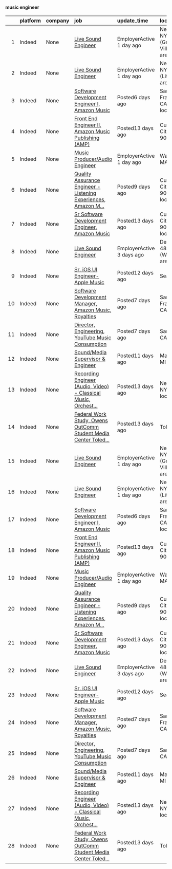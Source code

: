 

#### music engineer <a name="musicengineer" />
|    | platform   | company   | job                                                                                                                                                                                                                                                                                                                                                                                                                                                                                                                                                                                                                                                                                                        | update_time               | location                                    |
|---:|:-----------|:----------|:-----------------------------------------------------------------------------------------------------------------------------------------------------------------------------------------------------------------------------------------------------------------------------------------------------------------------------------------------------------------------------------------------------------------------------------------------------------------------------------------------------------------------------------------------------------------------------------------------------------------------------------------------------------------------------------------------------------|:--------------------------|:--------------------------------------------|
|  1 | Indeed     | None      | [Live Sound Engineer](https://www.indeed.com/company/Live-Sound-Entertainment/jobs/Live-Sound-Engineer-36b71d673e428a61?fccid=d6d48dfe97bdc2ab&vjs=3)                                                                                                                                                                                                                                                                                                                                                                                                                                                                                                                                                      | EmployerActive 1 day ago  | New York, NY 10012 (Greenwich Village area) |
|  2 | Indeed     | None      | [Live Sound Engineer](https://www.indeed.com/company/Live-Sound-Entertainment/jobs/Live-Sound-Engineer-7be136ede867ddb5?fccid=b1f01580fbececf1&vjs=3)                                                                                                                                                                                                                                                                                                                                                                                                                                                                                                                                                      | EmployerActive 1 day ago  | New York, NY 10012 (Little Italy area)      |
|  3 | Indeed     | None      | [Software Development Engineer I, Amazon Music](https://www.indeed.com/rc/clk?jk=b9ef86bda15f7bc0&fccid=fe2d21eef233e94a&vjs=3)                                                                                                                                                                                                                                                                                                                                                                                                                                                                                                                                                                            | Posted6 days ago          | San Francisco, CA+8 locations               |
|  4 | Indeed     | None      | [Front End Engineer II, Amazon Music Publishing (AMP)](https://www.indeed.com/rc/clk?jk=5dd9b66663c03c4b&fccid=fe2d21eef233e94a&vjs=3)                                                                                                                                                                                                                                                                                                                                                                                                                                                                                                                                                                     | Posted13 days ago         | Culver City, CA 90230                       |
|  5 | Indeed     | None      | [Music Producer/Audio Engineer](https://www.indeed.com/company/Plaid-Dog-Recording/jobs/Music-Producer-Audio-Engineer-26b8450c78dc51a6?fccid=cdd07e591e90c249&vjs=3)                                                                                                                                                                                                                                                                                                                                                                                                                                                                                                                                       | EmployerActive 1 day ago  | Waltham, MA 02451                           |
|  6 | Indeed     | None      | [Quality Assurance Engineer - Listening Experiences, Amazon M...](https://www.indeed.com/rc/clk?jk=164eeb5771cf5934&fccid=fe2d21eef233e94a&vjs=3)                                                                                                                                                                                                                                                                                                                                                                                                                                                                                                                                                          | Posted9 days ago          | Culver City, CA 90230+1 location            |
|  7 | Indeed     | None      | [Sr Software Development Engineer, Amazon Music](https://www.indeed.com/rc/clk?jk=6c19442571699870&fccid=fe2d21eef233e94a&vjs=3)                                                                                                                                                                                                                                                                                                                                                                                                                                                                                                                                                                           | Posted13 days ago         | Culver City, CA 90230+3 locations           |
|  8 | Indeed     | None      | [Live Sound Engineer](https://www.indeed.com/company/H2-Business-Consultants/jobs/Live-Sound-Engineer-629a56c3316c3c9b?fccid=e61335b722ac7666&vjs=3)                                                                                                                                                                                                                                                                                                                                                                                                                                                                                                                                                       | EmployerActive 3 days ago | Detroit, MI 48235 (Winship area)            |
|  9 | Indeed     | None      | [Sr. iOS UI Engineer-Apple Music](https://www.indeed.com/rc/clk?jk=7051cd22acba32c0&fccid=c1099851e9794854&vjs=3)                                                                                                                                                                                                                                                                                                                                                                                                                                                                                                                                                                                          | Posted12 days ago         | Seattle, WA                                 |
| 10 | Indeed     | None      | [Software Development Manager, Amazon Music, Royalties](https://www.indeed.com/rc/clk?jk=08b67b8ae3dda465&fccid=fe2d21eef233e94a&vjs=3)                                                                                                                                                                                                                                                                                                                                                                                                                                                                                                                                                                    | Posted7 days ago          | San Francisco, CA                           |
| 11 | Indeed     | None      | [Director, Engineering, YouTube Music Consumption](https://www.indeed.com/rc/clk?jk=8ba5dc996cdd26fd&fccid=a9021c35fcef6968&vjs=3)                                                                                                                                                                                                                                                                                                                                                                                                                                                                                                                                                                         | Posted7 days ago          | San Bruno, CA                               |
| 12 | Indeed     | None      | [Sound/Media Supervisor & Engineer](https://www.indeed.com/rc/clk?jk=9741871ae113bcad&fccid=64146fbe2cecd54e&vjs=3)                                                                                                                                                                                                                                                                                                                                                                                                                                                                                                                                                                                        | Posted11 days ago         | Marquette, MI 49855                         |
| 13 | Indeed     | None      | [Recording Engineer (Audio, Video) - Classical Music, Orchest...](https://www.indeed.com/pagead/clk?mo=r&ad=-6NYlbfkN0DzywIdCWCorGcu_ffzvT5FLNRTAScWRGdqPK6pYVXCev85XvmJmYt2cRHoRPbmPyz3EcBJa8Buos4Wk3i7LyAy6bC1MYR7m6RY0OZlMNWzoIzGEkG4XMcrvRzs-imIF_qR82klc_XHI4MY3504ylU_Om954w_r59KdkU88e0pGE_sPXNM0Nx9na2fJjJHatFtSaCuR0w0WR_RKo9HfXy3FJg2bP5LSvmhoT_tvy_OnEcRTdCOvlDgLoyGsX0DxGwwAoTdvoz7XplgdDb3W0VFcL7YVLQp6pi-7_HamY3FjOdIzEZqomNW7J0Pl1lk-A69QW837PZ-ls0tn1lfg8xnRfsf2hEIJSK1vj8MJIAw-xsLeGxjOYOTIaLKZ9eLLgSsbzAcLSpG3hqMl4q5Ye1JzjFKVJNSOPp8_Dx9lDXhnd_V4Pkro5_7W5sEyFYFMzRcEhMup0ASnmUnsCku0Q3W4mqwpBhNeK5XK52vkBteL01UJjkRlJoUvjJDHAtzuPEtvxOvMTnD6cOrPVacm3dmvekfzugFrkHA=&p=12&fvj=1&vjs=3) | Posted13 days ago         | New York, NY+9 locations                    |
| 14 | Indeed     | None      | [Federal Work Study, Owens OutComm Student Media Center Toled...](https://www.indeed.com/rc/clk?jk=cca02e3adaa18b20&fccid=c8d942eccbb44d2e&vjs=3)                                                                                                                                                                                                                                                                                                                                                                                                                                                                                                                                                          | Posted13 days ago         | Toledo, OH                                  |
| 15 | Indeed     | None      | [Live Sound Engineer](https://www.indeed.com/company/Live-Sound-Entertainment/jobs/Live-Sound-Engineer-36b71d673e428a61?fccid=d6d48dfe97bdc2ab&vjs=3)                                                                                                                                                                                                                                                                                                                                                                                                                                                                                                                                                      | EmployerActive 1 day ago  | New York, NY 10012 (Greenwich Village area) |
| 16 | Indeed     | None      | [Live Sound Engineer](https://www.indeed.com/company/Live-Sound-Entertainment/jobs/Live-Sound-Engineer-7be136ede867ddb5?fccid=b1f01580fbececf1&vjs=3)                                                                                                                                                                                                                                                                                                                                                                                                                                                                                                                                                      | EmployerActive 1 day ago  | New York, NY 10012 (Little Italy area)      |
| 17 | Indeed     | None      | [Software Development Engineer I, Amazon Music](https://www.indeed.com/rc/clk?jk=b9ef86bda15f7bc0&fccid=fe2d21eef233e94a&vjs=3)                                                                                                                                                                                                                                                                                                                                                                                                                                                                                                                                                                            | Posted6 days ago          | San Francisco, CA+8 locations               |
| 18 | Indeed     | None      | [Front End Engineer II, Amazon Music Publishing (AMP)](https://www.indeed.com/rc/clk?jk=5dd9b66663c03c4b&fccid=fe2d21eef233e94a&vjs=3)                                                                                                                                                                                                                                                                                                                                                                                                                                                                                                                                                                     | Posted13 days ago         | Culver City, CA 90230                       |
| 19 | Indeed     | None      | [Music Producer/Audio Engineer](https://www.indeed.com/company/Plaid-Dog-Recording/jobs/Music-Producer-Audio-Engineer-26b8450c78dc51a6?fccid=cdd07e591e90c249&vjs=3)                                                                                                                                                                                                                                                                                                                                                                                                                                                                                                                                       | EmployerActive 1 day ago  | Waltham, MA 02451                           |
| 20 | Indeed     | None      | [Quality Assurance Engineer - Listening Experiences, Amazon M...](https://www.indeed.com/rc/clk?jk=164eeb5771cf5934&fccid=fe2d21eef233e94a&vjs=3)                                                                                                                                                                                                                                                                                                                                                                                                                                                                                                                                                          | Posted9 days ago          | Culver City, CA 90230+1 location            |
| 21 | Indeed     | None      | [Sr Software Development Engineer, Amazon Music](https://www.indeed.com/rc/clk?jk=6c19442571699870&fccid=fe2d21eef233e94a&vjs=3)                                                                                                                                                                                                                                                                                                                                                                                                                                                                                                                                                                           | Posted13 days ago         | Culver City, CA 90230+3 locations           |
| 22 | Indeed     | None      | [Live Sound Engineer](https://www.indeed.com/company/H2-Business-Consultants/jobs/Live-Sound-Engineer-629a56c3316c3c9b?fccid=e61335b722ac7666&vjs=3)                                                                                                                                                                                                                                                                                                                                                                                                                                                                                                                                                       | EmployerActive 3 days ago | Detroit, MI 48235 (Winship area)            |
| 23 | Indeed     | None      | [Sr. iOS UI Engineer-Apple Music](https://www.indeed.com/rc/clk?jk=7051cd22acba32c0&fccid=c1099851e9794854&vjs=3)                                                                                                                                                                                                                                                                                                                                                                                                                                                                                                                                                                                          | Posted12 days ago         | Seattle, WA                                 |
| 24 | Indeed     | None      | [Software Development Manager, Amazon Music, Royalties](https://www.indeed.com/rc/clk?jk=08b67b8ae3dda465&fccid=fe2d21eef233e94a&vjs=3)                                                                                                                                                                                                                                                                                                                                                                                                                                                                                                                                                                    | Posted7 days ago          | San Francisco, CA                           |
| 25 | Indeed     | None      | [Director, Engineering, YouTube Music Consumption](https://www.indeed.com/rc/clk?jk=8ba5dc996cdd26fd&fccid=a9021c35fcef6968&vjs=3)                                                                                                                                                                                                                                                                                                                                                                                                                                                                                                                                                                         | Posted7 days ago          | San Bruno, CA                               |
| 26 | Indeed     | None      | [Sound/Media Supervisor & Engineer](https://www.indeed.com/rc/clk?jk=9741871ae113bcad&fccid=64146fbe2cecd54e&vjs=3)                                                                                                                                                                                                                                                                                                                                                                                                                                                                                                                                                                                        | Posted11 days ago         | Marquette, MI 49855                         |
| 27 | Indeed     | None      | [Recording Engineer (Audio, Video) - Classical Music, Orchest...](https://www.indeed.com/pagead/clk?mo=r&ad=-6NYlbfkN0DzywIdCWCorGcu_ffzvT5FLNRTAScWRGdqPK6pYVXCev85XvmJmYt2cRHoRPbmPyz3EcBJa8Buos4Wk3i7LyAy6bC1MYR7m6RY0OZlMNWzoIzGEkG4XMcrvRzs-imIF_qR82klc_XHI4MY3504ylU_Om954w_r59KdkU88e0pGE_sPXNM0Nx9nf4vdjmPmODPck-KujIHI9H7caiaAQhyO0m5dE25uROBTpJ6Ryi-JuXkRcpBNc4X-EdqGuwDwnMUX-k_PLPzJBC1V7YtSCZyoNjBlsyM4xxpjvOCzh-T_kR6kCoL4d3dhgZrmaubBYxGu_Tu4tmjFQH_rfXOhNy1imyMcYkdSTMrMsR0eZ66PSgBroKcAU-qFjYUJ35hrHzigDaO00cm19Ny39ZMXCZjWjlNHJ4E_YMlhp0muaaHhs1OzhtCUHdIXdK-a-mQKqR6vlGtDhFmQHmB6bGpuKDcU0yTLQ62VZWzC5CKCc4WIAL3nzAPluI6FJwOH2tbcl2wu-thyi6M4MXfHxlQ9hhXzveex1raxfLU=&p=12&fvj=1&vjs=3) | Posted13 days ago         | New York, NY+9 locations                    |
| 28 | Indeed     | None      | [Federal Work Study, Owens OutComm Student Media Center Toled...](https://www.indeed.com/rc/clk?jk=cca02e3adaa18b20&fccid=c8d942eccbb44d2e&vjs=3)                                                                                                                                                                                                                                                                                                                                                                                                                                                                                                                                                          | Posted13 days ago         | Toledo, OH                                  |